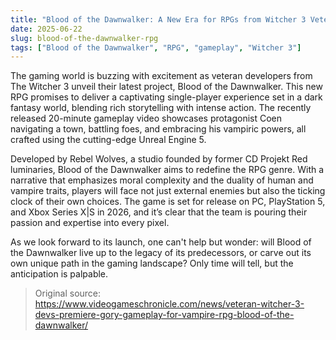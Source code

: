 ```yaml
---
title: "Blood of the Dawnwalker: A New Era for RPGs from Witcher 3 Veterans"
date: 2025-06-22
slug: blood-of-the-dawnwalker-rpg
tags: ["Blood of the Dawnwalker", "RPG", "gameplay", "Witcher 3"]
---
```


The gaming world is buzzing with excitement as veteran developers from The Witcher 3 unveil their latest project, Blood of the Dawnwalker. This new RPG promises to deliver a captivating single-player experience set in a dark fantasy world, blending rich storytelling with intense action. The recently released 20-minute gameplay video showcases protagonist Coen navigating a town, battling foes, and embracing his vampiric powers, all crafted using the cutting-edge Unreal Engine 5.

Developed by Rebel Wolves, a studio founded by former CD Projekt Red luminaries, Blood of the Dawnwalker aims to redefine the RPG genre. With a narrative that emphasizes moral complexity and the duality of human and vampire traits, players will face not just external enemies but also the ticking clock of their own choices. The game is set for release on PC, PlayStation 5, and Xbox Series X|S in 2026, and it’s clear that the team is pouring their passion and expertise into every pixel.

As we look forward to its launch, one can't help but wonder: will Blood of the Dawnwalker live up to the legacy of its predecessors, or carve out its own unique path in the gaming landscape? Only time will tell, but the anticipation is palpable.

> Original source: https://www.videogameschronicle.com/news/veteran-witcher-3-devs-premiere-gory-gameplay-for-vampire-rpg-blood-of-the-dawnwalker/